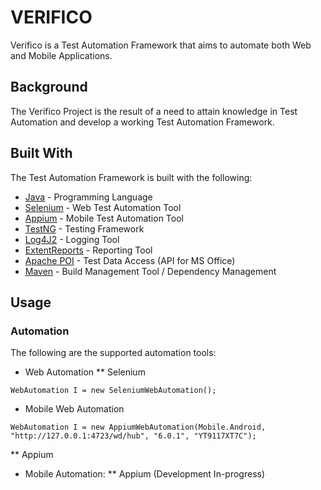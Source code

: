 # VERIFICO
Verifico is a Test Automation Framework that aims to automate both Web and Mobile Applications.

## Background
The Verifico Project is the result of a need to attain knowledge in Test Automation and develop a working Test Automation Framework.

## Built With
The Test Automation Framework is built with the following:
* [Java](https://www.oracle.com/technetwork/java/javase/downloads/jdk8-downloads-2133151.html) - Programming Language
* [Selenium](https://www.seleniumhq.org/download/) - Web Test Automation Tool
* [Appium](http://appium.io/downloads.html) - Mobile Test Automation Tool
* [TestNG](http://testng.org/doc/download.html) - Testing Framework
* [Log4J2](https://logging.apache.org/log4j/2.0/download.html) - Logging Tool
* [ExtentReports](http://relevantcodes.com/extentreports-for-selenium/) - Reporting Tool
* [Apache POI](https://poi.apache.org/download.html) - Test Data Access (API for MS Office)
* [Maven](https://maven.apache.org/download.cgi) - Build Management Tool / Dependency Management

## Usage
### Automation
The following are the supported automation tools:
* Web Automation
** Selenium

```WebAutomation I = new SeleniumWebAutomation();```

* Mobile Web Automation

```WebAutomation I = new AppiumWebAutomation(Mobile.Android, "http://127.0.0.1:4723/wd/hub", "6.0.1", "YT9117XT7C");```

** Appium
* Mobile Automation:
** Appium (Development In-progress)
